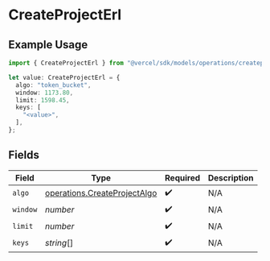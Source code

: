 # CreateProjectErl

## Example Usage

```typescript
import { CreateProjectErl } from "@vercel/sdk/models/operations/createproject.js";

let value: CreateProjectErl = {
  algo: "token_bucket",
  window: 1173.80,
  limit: 1598.45,
  keys: [
    "<value>",
  ],
};
```

## Fields

| Field                                                                        | Type                                                                         | Required                                                                     | Description                                                                  |
| ---------------------------------------------------------------------------- | ---------------------------------------------------------------------------- | ---------------------------------------------------------------------------- | ---------------------------------------------------------------------------- |
| `algo`                                                                       | [operations.CreateProjectAlgo](../../models/operations/createprojectalgo.md) | :heavy_check_mark:                                                           | N/A                                                                          |
| `window`                                                                     | *number*                                                                     | :heavy_check_mark:                                                           | N/A                                                                          |
| `limit`                                                                      | *number*                                                                     | :heavy_check_mark:                                                           | N/A                                                                          |
| `keys`                                                                       | *string*[]                                                                   | :heavy_check_mark:                                                           | N/A                                                                          |